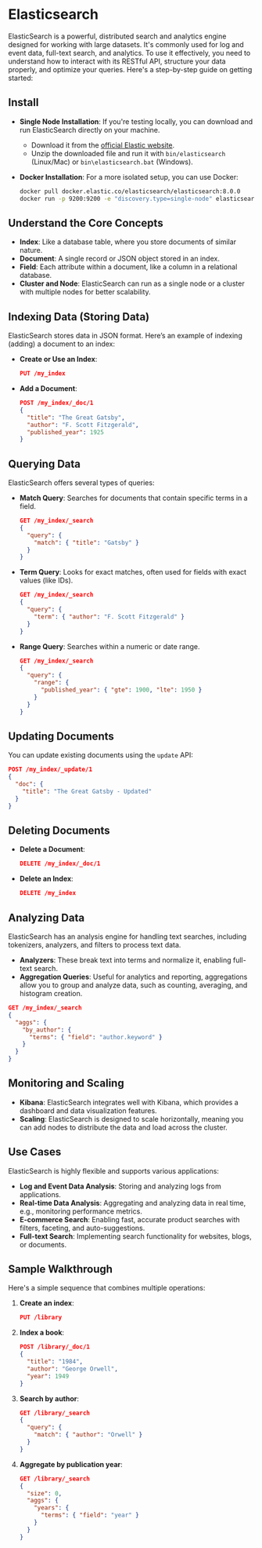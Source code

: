 # Elasticsearch

ElasticSearch is a powerful, distributed search and analytics engine designed for working with large datasets. It's commonly used for log and event data, full-text search, and analytics. To use it effectively, you need to understand how to interact with its RESTful API, structure your data properly, and optimize your queries. Here's a step-by-step guide on getting started:

## Install

- **Single Node Installation**: If you're testing locally, you can download and run ElasticSearch directly on your machine.
  - Download it from the [official Elastic website](https://www.elastic.co/downloads/elasticsearch).
  - Unzip the downloaded file and run it with `bin/elasticsearch` (Linux/Mac) or `bin\elasticsearch.bat` (Windows).
- **Docker Installation**: For a more isolated setup, you can use Docker:

  ```bash
  docker pull docker.elastic.co/elasticsearch/elasticsearch:8.0.0
  docker run -p 9200:9200 -e "discovery.type=single-node" elasticsearch:8.0.0
  ```

## Understand the Core Concepts

- **Index**: Like a database table, where you store documents of similar nature.
- **Document**: A single record or JSON object stored in an index.
- **Field**: Each attribute within a document, like a column in a relational database.
- **Cluster and Node**: ElasticSearch can run as a single node or a cluster with multiple nodes for better scalability.

## Indexing Data (Storing Data)

ElasticSearch stores data in JSON format. Here’s an example of indexing (adding) a document to an index:

- **Create or Use an Index**:

  ```json
  PUT /my_index
  ```

- **Add a Document**:

  ```json
  POST /my_index/_doc/1
  {
    "title": "The Great Gatsby",
    "author": "F. Scott Fitzgerald",
    "published_year": 1925
  }
  ```

## Querying Data

ElasticSearch offers several types of queries:

- **Match Query**: Searches for documents that contain specific terms in a field.

  ```json
  GET /my_index/_search
  {
    "query": {
      "match": { "title": "Gatsby" }
    }
  }
  ```

- **Term Query**: Looks for exact matches, often used for fields with exact values (like IDs).

  ```json
  GET /my_index/_search
  {
    "query": {
      "term": { "author": "F. Scott Fitzgerald" }
    }
  }
  ```

- **Range Query**: Searches within a numeric or date range.

  ```json
  GET /my_index/_search
  {
    "query": {
      "range": {
        "published_year": { "gte": 1900, "lte": 1950 }
      }
    }
  }
  ```

## Updating Documents

You can update existing documents using the `update` API:

```json
POST /my_index/_update/1
{
  "doc": {
    "title": "The Great Gatsby - Updated"
  }
}
```

## Deleting Documents

- **Delete a Document**:

  ```json
  DELETE /my_index/_doc/1
  ```

- **Delete an Index**:

  ```json
  DELETE /my_index
  ```

## Analyzing Data

ElasticSearch has an analysis engine for handling text searches, including tokenizers, analyzers, and filters to process text data.

- **Analyzers**: These break text into terms and normalize it, enabling full-text search.
- **Aggregation Queries**: Useful for analytics and reporting, aggregations allow you to group and analyze data, such as counting, averaging, and histogram creation.

```json
GET /my_index/_search
{
  "aggs": {
    "by_author": {
      "terms": { "field": "author.keyword" }
    }
  }
}
```

## Monitoring and Scaling

- **Kibana**: ElasticSearch integrates well with Kibana, which provides a dashboard and data visualization features.
- **Scaling**: ElasticSearch is designed to scale horizontally, meaning you can add nodes to distribute the data and load across the cluster.

## Use Cases

ElasticSearch is highly flexible and supports various applications:

- **Log and Event Data Analysis**: Storing and analyzing logs from applications.
- **Real-time Data Analysis**: Aggregating and analyzing data in real time, e.g., monitoring performance metrics.
- **E-commerce Search**: Enabling fast, accurate product searches with filters, faceting, and auto-suggestions.
- **Full-text Search**: Implementing search functionality for websites, blogs, or documents.

## Sample Walkthrough

Here's a simple sequence that combines multiple operations:

1. **Create an index**:

   ```json
   PUT /library
   ```

2. **Index a book**:

   ```json
   POST /library/_doc/1
   {
     "title": "1984",
     "author": "George Orwell",
     "year": 1949
   }
   ```

3. **Search by author**:

   ```json
   GET /library/_search
   {
     "query": {
       "match": { "author": "Orwell" }
     }
   }
   ```

4. **Aggregate by publication year**:

   ```json
   GET /library/_search
   {
     "size": 0,
     "aggs": {
       "years": {
         "terms": { "field": "year" }
       }
     }
   }
   ```
